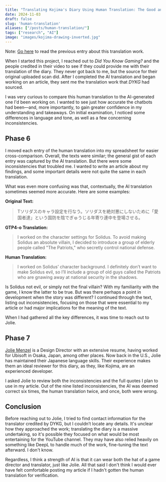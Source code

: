 ```yaml
---
title: "Translating Kojima's Diary Using Human Translation: The Good and Bad"
date: 2024-11-03
draft: false
slug: 'human-translation'
aliases: ["/posts/human-translation/"]
tags: ["research", "AI"]
image: "images/kojima-drawing-inverted.jpg"
---
```


Note: [Go here](https://vghpe.github.io/blog/posts/ai-translation/) to read the previous entry about this translation work.

When I started this project, I reached out to *Did You Know Gaming?* and the people credited in their video to see if they could provide me with their translation of the diary. They never got back to me, but the source for their original uploaded scan did. After I completed the AI translation and began working on an article, they sent me the translation work that *DYKG* had sourced.

I was very curious to compare this human translation to the AI-generated one I'd been working on. I wanted to see just how accurate the chatbots had been—and, more importantly, to gain greater confidence in my understanding and takeaways. On initial examination, I noticed some differences in language and tone, as well as a few concerning inconsistencies.

## Phase 6

I moved each entry of the human translation into my spreadsheet for easier cross-comparison. Overall, the texts were similar; the general gist of each entry was captured by the AI translation. But there were some inconsistencies that troubled me. I wanted to write an article about my findings, and some important details were not quite the same in each translation.

What was even more confusing was that, contextually, the AI translation sometimes seemed more accurate. Here are some examples:

**Original Text:**
> Tソリダスのキャラ設定を行なう。ソリダスを絶対悪にしないために「愛国者達」という国防を陰でぎゅうじる年寄り連中を登場させる。

**GTP4-o Translation:**
> I worked on the character settings for Solidus. To avoid making Solidus an absolute villain, I decided to introduce a group of elderly people called "The Patriots," who secretly control national defense.

**Human Translation:**
> I worked on Solidus’ character background. I definitely don’t want to make Solidus evil, so I’ll include a group of old guys called the Patriots who are gnawing away at national security in the shadows.

Is Solidus not evil, or simply not the final villain? With my familiarity with the game, I know the latter to be true. But was there perhaps a point in development when the story was different? I continued through the text, listing out inconsistencies, focusing on those that were essential to my article or had major implications for the meaning of the text.

When I had gathered all the key differences, it was time to reach out to Jolie.

## Phase 7

[Jolie Menzel](https://x.com/joliemenzel) is a Design Director with an extensive resume, having worked for Ubisoft in Osaka, Japan, among other places. Now back in the U.S., Jolie has maintained their Japanese language skills. Their experience makes them an ideal reviewer for this diary, as they, like Kojima, are an experienced developer.

I asked Jolie to review both the inconsistencies and the full quotes I plan to use in my article. Out of the nine listed inconsistencies, the AI was deemed correct six times, the human translation twice, and once, both were wrong.

## Conclusion

Before reaching out to Jolie, I tried to find contact information for the translator credited by DYKG, but I couldn’t locate any details. It's unclear how they approached the work; translating the diary is a massive undertaking, so it's possible they focused on what would be most entertaining for the YouTube channel. They may have also relied heavily on something like DeepL to handle much of the work, fine-tuning the text afterward. I don't know.

Regardless, I think a strength of AI is that it can wear both the hat of a game director and translator, just like Jolie. All that said I don't think I would ever have felt comfortable posting my article if I hadn't gotten the human translation for verification. 
